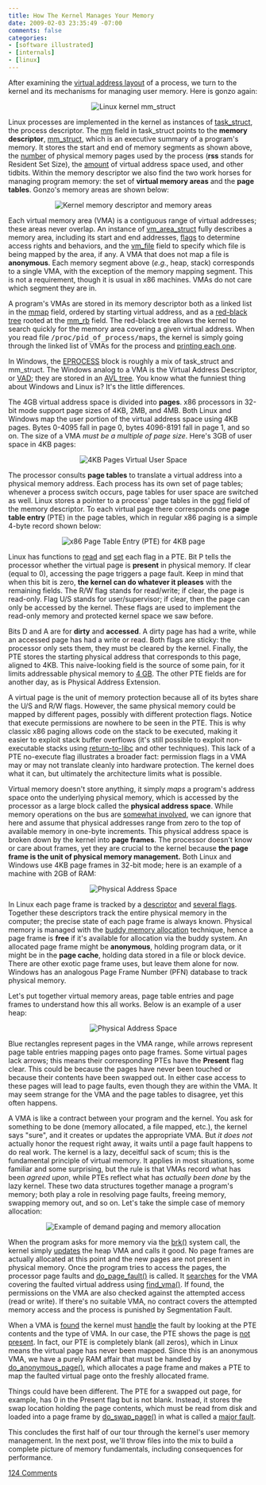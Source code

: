 ```yaml
---
title: How The Kernel Manages Your Memory
date: 2009-02-03 23:35:49 -07:00
comments: false
categories:
- [software illustrated]
- [internals]
- [linux]
---
```

 <p>After examining the <a href="post/anatomy-of-a-program-in-memory">virtual address layout</a> of a process, we turn to the kernel and its mechanisms for managing user memory. Here is gonzo again:</p> <p align="center"><img src="http://static.duartes.org/img/blogPosts/mm_struct.png" alt="Linux kernel mm_struct"/></p> <p>Linux processes are implemented in the kernel as instances of <a href="http://lxr.linux.no/linux+v2.6.28.1/include/linux/sched.h#L1075">task_struct</a>, the process descriptor. The <a href="http://lxr.linux.no/linux+v2.6.28.1/include/linux/sched.h#L1129">mm</a> field in task_struct points to the <strong>memory descriptor</strong>, <a href="http://lxr.linux.no/linux+v2.6.28.1/include/linux/mm_types.h#L173">mm_struct</a>, which is an executive summary of a program's memory. It stores the start and end of memory segments as shown above, the <a href="http://lxr.linux.no/linux+v2.6.28.1/include/linux/mm_types.h#L197">number</a> of physical memory pages used by the process (<strong>rss</strong> stands for Resident Set Size), the <a href="http://lxr.linux.no/linux+v2.6.28.1/include/linux/mm_types.h#L206">amount</a> of virtual address space used, and other tidbits. Within the memory descriptor we also find the two work horses for managing program memory: the set of <strong>virtual memory areas</strong> and the <strong>page tables</strong>. Gonzo's memory areas are shown below:</p> <p align="center"><img src="http://static.duartes.org/img/blogPosts/memoryDescriptorAndMemoryAreas.png" alt="Kernel memory descriptor and memory areas"/></p> <p>Each virtual memory area (VMA) is a contiguous range of virtual addresses; these areas never overlap. An instance of <a href="http://lxr.linux.no/linux+v2.6.28.1/include/linux/mm_types.h#L99">vm_area_struct</a> fully describes a memory area, including its start and end addresses, <a href="http://lxr.linux.no/linux+v2.6.28/include/linux/mm.h#L76">flags</a> to determine access rights and behaviors, and the <a href="http://lxr.linux.no/linux+v2.6.28.1/include/linux/mm_types.h#L150">vm_file</a> field to specify which file is being mapped by the area, if any. A VMA that does not map a file is <strong>anonymous</strong>. Each memory segment above (<em>e.g.</em>, heap, stack) corresponds to a single VMA, with the exception of the memory mapping segment. This is not a requirement, though it is usual in x86 machines. VMAs do not care which segment they are in.</p> <p>A program's VMAs are stored in its memory descriptor both as a linked list in the <a href="http://lxr.linux.no/linux+v2.6.28.1/include/linux/mm_types.h#L174">mmap</a> field, ordered by starting virtual address, and as a <a href="http://en.wikipedia.org/wiki/Red_black_tree">red-black tree</a> rooted at the <a href="http://lxr.linux.no/linux+v2.6.28.1/include/linux/mm_types.h#L175">mm_rb</a> field. The red-black tree allows the kernel to search quickly for the memory area covering a given virtual address. When you read file <tt>/proc/pid_of_process/maps</tt>, the kernel is simply going through the linked list of VMAs for the process and <a href="http://lxr.linux.no/linux+v2.6.28.1/fs/proc/task_mmu.c#L201">printing each one</a>.</p> <p>In Windows, the <a href="http://www.nirsoft.net/kernel_struct/vista/EPROCESS.html">EPROCESS</a> block is roughly a mix of task_struct and mm_struct. The Windows analog to a VMA is the Virtual Address Descriptor, or <a href="http://www.nirsoft.net/kernel_struct/vista/MMVAD.html">VAD</a>; they are stored in an <a href="http://en.wikipedia.org/wiki/AVL_tree">AVL tree</a>. You know what the funniest thing about Windows and Linux is? It's the little differences.</p> <p>The 4GB virtual address space is divided into <strong>pages</strong>. x86 processors in 32-bit mode support page sizes of 4KB, 2MB, and 4MB. Both Linux and Windows map the user portion of the virtual address space using 4KB pages. Bytes 0-4095 fall in page 0, bytes 4096-8191 fall in page 1, and so on. The size of a VMA <em>must be a multiple of page size</em>. Here's 3GB of user space in 4KB pages:</p> <p align="center"><img src="http://static.duartes.org/img/blogPosts/pagedVirtualSpace.png" alt="4KB Pages Virtual User Space"/></p> <p>The processor consults <strong>page tables</strong> to translate a virtual address into a physical memory address. Each process has its own set of page tables; whenever a process switch occurs, page tables for user space are switched as well. Linux stores a pointer to a process' page tables in the <a href="http://lxr.linux.no/linux+v2.6.28.1/include/linux/mm_types.h#L185">pgd</a> field of the memory descriptor. To each virtual page there corresponds one <strong>page table entry</strong> (PTE) in the page tables, which in regular x86 paging is a simple 4-byte record shown below:</p> <p align="center"><img src="http://static.duartes.org/img/blogPosts/x86PageTableEntry4KB.png" alt="x86 Page Table Entry (PTE) for 4KB page"/></p> <p>Linux has functions to <a href="http://lxr.linux.no/linux+v2.6.28.1/arch/x86/include/asm/pgtable.h#L173">read</a> and <a href="http://lxr.linux.no/linux+v2.6.28.1/arch/x86/include/asm/pgtable.h#L230">set</a> each flag in a PTE. Bit P tells the processor whether the virtual page is <strong>present</strong> in physical memory. If clear (equal to 0), accessing the page triggers a page fault. Keep in mind that when this bit is zero, <strong>the kernel can do whatever it pleases</strong> with the remaining fields. The R/W flag stands for read/write; if clear, the page is read-only. Flag U/S stands for user/supervisor; if clear, then the page can only be accessed by the kernel. These flags are used to implement the read-only memory and protected kernel space we saw before.</p> <p>Bits D and A are for <strong>dirty</strong> and <strong>accessed</strong>. A dirty page has had a write, while an accessed page has had a write or read. Both flags are sticky: the processor only sets them, they must be cleared by the kernel. Finally, the PTE stores the starting physical address that corresponds to this page, aligned to 4KB. This naive-looking field is the source of some pain, for it limits addressable physical memory to <a href="http://www.google.com/search?hl=en&amp;q=2^20+*+2^12+bytes+in+GB">4 GB</a>. The other PTE fields are for another day, as is Physical Address Extension.</p> <p>A virtual page is the unit of memory protection because all of its bytes share the U/S and R/W flags. However, the same physical memory could be mapped by different pages, possibly with different protection flags. Notice that execute permissions are nowhere to be seen in the PTE. This is why classic x86 paging allows code on the stack to be executed, making it easier to exploit stack buffer overflows (it's still possible to exploit non-executable stacks using <a href="http://en.wikipedia.org/wiki/Return-to-libc_attack">return-to-libc</a> and other techniques). This lack of a PTE no-execute flag illustrates a broader fact: permission flags in a VMA may or may not translate cleanly into hardware protection. The kernel does what it can, but ultimately the architecture limits what is possible.</p> <p>Virtual memory doesn't store anything, it simply <em>maps</em> a program's address space onto the underlying physical memory, which is accessed by the processor as a large block called the <strong>physical address space</strong>. While memory operations on the bus are <a href="post/getting-physical-with-memory">somewhat involved</a>, we can ignore that here and assume that physical addresses range from zero to the top of available memory in one-byte increments. This physical address space is broken down by the kernel into <strong>page frames</strong>. The processor doesn't know or care about frames, yet they are crucial to the kernel because <strong>the page frame is the unit of physical memory management.</strong> Both Linux and Windows use 4KB page frames in 32-bit mode; here is an example of a machine with 2GB of RAM:</p> <p align="center"><img src="http://static.duartes.org/img/blogPosts/physicalAddressSpace.png" alt="Physical Address Space"/></p> <p>In Linux each page frame is tracked by a <a href="http://lxr.linux.no/linux+v2.6.28/include/linux/mm_types.h#L32">descriptor</a> and <a href="http://lxr.linux.no/linux+v2.6.28/include/linux/page-flags.h#L14">several flags</a>. Together these descriptors track the entire physical memory in the computer; the precise state of each page frame is always known. Physical memory is managed with the <a href="http://en.wikipedia.org/wiki/Buddy_memory_allocation">buddy memory allocation</a> technique, hence a page frame is <strong>free</strong> if it's available for allocation via the buddy system. An allocated page frame might be <strong>anonymous</strong>, holding program data, or it might be in the <strong>page cache</strong>, holding data stored in a file or block device. There are other exotic page frame uses, but leave them alone for now. Windows has an analogous Page Frame Number (PFN) database to track physical memory.</p> <p>Let's put together virtual memory areas, page table entries and page frames to understand how this all works. Below is an example of a user heap:</p> <p align="center"><img src="http://static.duartes.org/img/blogPosts/heapMapped.png" alt="Physical Address Space"/></p> <p>Blue rectangles represent pages in the VMA range, while arrows represent page table entries mapping pages onto page frames. Some virtual pages lack arrows; this means their corresponding PTEs have the <strong>Present</strong> flag clear. This could be because the pages have never been touched or because their contents have been swapped out. In either case access to these pages will lead to page faults, even though they are within the VMA. It may seem strange for the VMA and the page tables to disagree, yet this often happens.</p> <p>A VMA is like a contract between your program and the kernel. You ask for something to be done (memory allocated, a file mapped, etc.), the kernel says "sure", and it creates or updates the appropriate VMA. But <em>it does not</em> actually honor the request right away, it waits until a page fault happens to do real work. The kernel is a lazy, deceitful sack of scum; this is the fundamental principle of virtual memory. It applies in most situations, some familiar and some surprising, but the rule is that VMAs record what has been <em>agreed upon</em>, while PTEs reflect what has <em>actually been done</em> by the lazy kernel. These two data structures together manage a program's memory; both play a role in resolving page faults, freeing memory, swapping memory out, and so on. Let's take the simple case of memory allocation:</p> <p align="center"><img src="http://static.duartes.org/img/blogPosts/heapAllocation.png" alt="Example of demand paging and memory allocation"/></p> <p>When the program asks for more memory via the <a href="http://www.kernel.org/doc/man-pages/online/pages/man2/brk.2.html">brk()</a> system call, the kernel simply <a href="http://lxr.linux.no/linux+v2.6.28.1/mm/mmap.c#L2050">updates</a> the heap VMA and calls it good. No page frames are actually allocated at this point and the new pages are not present in physical memory. Once the program tries to access the pages, the processor page faults and <a href="http://lxr.linux.no/linux+v2.6.28/arch/x86/mm/fault.c#L583">do_page_fault()</a> is called. It <a href="http://lxr.linux.no/linux+v2.6.28/arch/x86/mm/fault.c#L692">searches</a> for the VMA covering the faulted virtual address using <a href="http://lxr.linux.no/linux+v2.6.28/mm/mmap.c#L1466">find_vma()</a>. If found, the permissions on the VMA are also checked against the attempted access (read or write). If there's no suitable VMA, no contract covers the attempted memory access and the process is punished by Segmentation Fault.</p> <p>When a VMA is <a href="http://lxr.linux.no/linux+v2.6.28/arch/x86/mm/fault.c#L711">found</a> the kernel must <a href="http://lxr.linux.no/linux+v2.6.28/mm/memory.c#L2653">handle</a> the fault by looking at the PTE contents and the type of VMA. In our case, the PTE shows the page is <a href="http://lxr.linux.no/linux+v2.6.28/mm/memory.c#L2674">not present</a>. In fact, our PTE is completely blank (all zeros), which in Linux means the virtual page has never been mapped. Since this is an anonymous VMA, we have a purely RAM affair that must be handled by <a href="http://lxr.linux.no/linux+v2.6.28/mm/memory.c#L2681">do_anonymous_page()</a>, which allocates a page frame and makes a PTE to map the faulted virtual page onto the freshly allocated frame.</p> <p>Things could have been different. The PTE for a swapped out page, for example, has 0 in the Present flag but is not blank. Instead, it stores the swap location holding the page contents, which must be read from disk and loaded into a page frame by <a href="http://lxr.linux.no/linux+v2.6.28/mm/memory.c#L2280">do_swap_page()</a> in what is called a <a href="http://lxr.linux.no/linux+v2.6.28/mm/memory.c#L2316">major fault</a>.</p> <p>This concludes the first half of our tour through the kernel's user memory management. In the next post, we'll throw files into the mix to build a complete picture of memory fundamentals, including consequences for performance.</p>

[124 Comments](/comments/kernel-memory.html)
